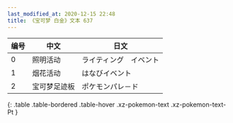 ```yaml
---
last_modified_at: 2020-12-15 22:48
title: 《宝可梦 白金》文本 637
---
```

| 编号 | 中文 | 日文 |
| ---- | ---- | ---- |
| 0 | 照明活动 | ライティング　イベント |
| 1 | 烟花活动 | はなびイベント |
| 2 | 宝可梦足迹板 | ポケモンパレ－ド |
{: .table .table-bordered .table-hover .xz-pokemon-text .xz-pokemon-text-Pt }